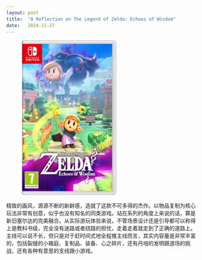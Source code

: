 ```yaml
---
layout: post
title:  "A Reflection on The Legend of Zelda: Echoes of Wisdom"
date:   2024-11-27
---
```

<figure><img src="/assets/img/20241127-the-legend-of-zelda-echoes-of-wisdom_1.jpg" width="60%" /></figure>

精致的画风，源源不断的新鲜感，造就了这款不可多得的杰作。以物品复制为核心玩法非常有创意，似乎也没有知名的同类游戏。站在系列的角度上来说的话，算是新旧塞尔达的完美融合。从实际游玩体验来说，不管场景设计还是引导都可以称得上是教科书级，完全没有迷路或者绕路的担忧，走着走着就走到了正确的道路上。主线可以说不长，但只是对于赶时间式地全程推主线而言，其实内容量是非常丰富的，包括裂缝的小箱庭、复制品、装备、心之碎片，还有丹培的发明跟道场的挑战，还有各种有意思的支线跟小游戏。
